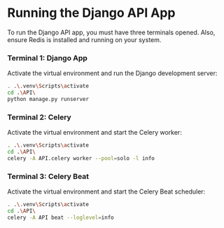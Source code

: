 # Running the Django API App

To run the Django API app, you must have three terminals opened. Also, ensure Redis is installed and running on your system.

### Terminal 1: Django App
Activate the virtual environment and run the Django development server:

```bash
. .\.venv\Scripts\activate
cd .\API\
python manage.py runserver
```

### Terminal 2: Celery
Activate the virtual environment and start the Celery worker:

```bash
. .\.venv\Scripts\activate
cd .\API\
celery -A API.celery worker --pool=solo -l info
```

### Terminal 3: Celery Beat
Activate the virtual environment and start the Celery Beat scheduler:

```bash
. .\.venv\Scripts\activate
cd .\API\
celery -A API beat --loglevel=info
```
